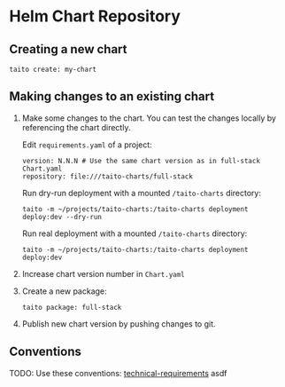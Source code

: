 # Helm Chart Repository

## Creating a new chart

```
taito create: my-chart
```

## Making changes to an existing chart

1. Make some changes to the chart. You can test the changes locally by referencing the chart directly.

   Edit `requirements.yaml` of a project:

   ```
   version: N.N.N # Use the same chart version as in full-stack Chart.yaml
   repository: file:///taito-charts/full-stack
   ```

   Run dry-run deployment with a mounted `/taito-charts` directory:

   ```
   taito -m ~/projects/taito-charts:/taito-charts deployment deploy:dev --dry-run
   ```

   Run real deployment with a mounted `/taito-charts` directory:

   ```
   taito -m ~/projects/taito-charts:/taito-charts deployment deploy:dev
   ```

2. Increase chart version number in `Chart.yaml`

3. Create a new package:

   ```
   taito package: full-stack
   ```

4. Publish new chart version by pushing changes to git.

## Conventions

TODO: Use these conventions: [technical-requirements](https://github.com/helm/charts/blob/master/CONTRIBUTING.md#technical-requirements)
asdf

